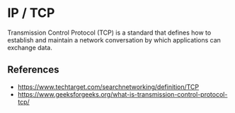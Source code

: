 # IP / TCP

Transmission Control Protocol (TCP) is a standard that defines how to establish and maintain a network conversation by which applications can exchange data.

## References

- https://www.techtarget.com/searchnetworking/definition/TCP
- https://www.geeksforgeeks.org/what-is-transmission-control-protocol-tcp/

